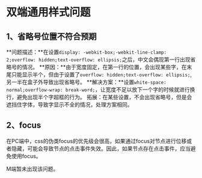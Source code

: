 # 双端通用样式问题

## 1、省略号位置不符合预期
**问题描述：**在设置`display: -webkit-box;-webkit-line-clamp: 2;overflow: hidden;text-overflow: ellipsis;`之后，中文会偶现第一行出现省略号的情况。
**原因：**由于宽度固定，在第一行的位置，会出现某些字，在末尾只能显示半个，但由于设置了`overflow: hidden;text-overflow: ellipsis;`,另一半在盒子外导致出现省略号。
**解决方案：**设置`white-space: normal;overflow-wrap: break-word;`，让宽度不足以放下一个字的时候就进行换行，避免出现半个字超框的行为。
拓展：在某些设置，不会出现省略号，但是会遮挡住字体，导致字显示不全的情况，处理方案相同。

## 2、focus
在PC端中，css的伪类focus的优先级会很高，如果通过focus对节点进行位移或者隐藏，可能会导致节点的点击事件失效。因此，如果节点存在点击事件，应当避免使用focus。

M端暂未出现该问题。